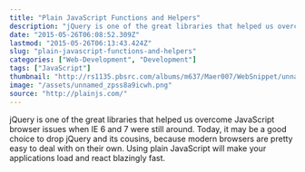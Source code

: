 ```yaml
---
title: "Plain JavaScript Functions and Helpers"
description: "jQuery is one of the great libraries that helped us overcome JavaScript browser issues when IE 6 and 7 were still around. Today, it may be a good choice to drop jQuery and its cousins, because modern browsers are pretty easy to deal with on their own. Using plain JavaScript will make your applications load and react blazingly fast."
date: "2015-05-26T06:08:52.309Z"
lastmod: "2015-05-26T06:13:43.424Z"
slug: "plain-javascript-functions-and-helpers"
categories: ["Web-Development", "Development"]
tags: ["JavaScript"]
thumbnail: "http://rs1135.pbsrc.com/albums/m637/Maer007/WebSnippet/unnamed_zpss8a9icwh.png~c200"
image: "/assets/unnamed_zpss8a9icwh.png"
source: "http://plainjs.com/"
---
```



jQuery is one of the great libraries that helped us overcome JavaScript browser issues when IE 6 and 7 were still around. Today, it may be a good choice to drop jQuery and its cousins, because modern browsers are pretty easy to deal with on their own. Using plain JavaScript will make your applications load and react blazingly fast.